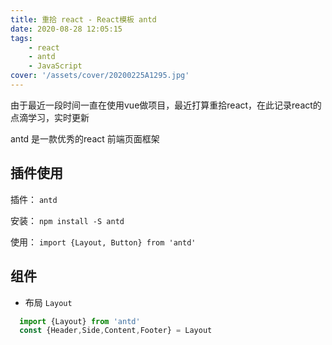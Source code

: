```yaml
---
title: 重拾 react - React模板 antd
date: 2020-08-28 12:05:15
tags:
    - react
    - antd
    - JavaScript
cover: '/assets/cover/20200225A1295.jpg'
---
```


  由于最近一段时间一直在使用vue做项目，最近打算重拾react，在此记录react的点滴学习，实时更新

  antd 是一款优秀的react 前端页面框架

## 插件使用

  插件： `antd`

  安装： `npm install -S antd`

  使用： `import {Layout, Button} from 'antd'`

## 组件

  * 布局 `Layout`
  
  ~~~js
    import {Layout} from 'antd'
    const {Header,Side,Content,Footer} = Layout
  ~~~

